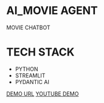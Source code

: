 # AI_MOVIE AGENT 
MOVIE CHATBOT
# TECH STACK 
- PYTHON
- STREAMLIT
- PYDANTIC AI

[DEMO URL](https://movieagent-rsesbtdbc8rtggwnglgo9d.streamlit.app/)
[YOUTUBE DEMO](https://youtu.be/itrKFlwQgps?si=ZGdMoDppXkXVu51J)